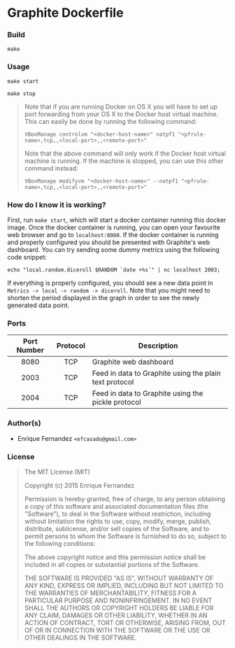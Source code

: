 Graphite Dockerfile
===================


### Build

```
make
```


### Usage

```
make start
```

```
make stop
```

> Note that if you are running Docker on OS X you will have to set up
> port forwarding from your OS X to the Docker host virtual machine.
> This can easily be done by running the following command:
>
> ```
> VBoxManage controlvm "<docker-host-name>" natpf1 "<pfrule-name>,tcp,,<local-port>,,<remote-port>"
> ```
>
> Note that the above command will only work if the Docker host
> virtual machine is running. If the machine is stopped, you can use
> this other command instead:
>
> ```
> VBoxManage modifyvm "<docker-host-name>" --natpf1 "<pfrule-name>,tcp,,<local-port>,,<remote-port>"
> ```


### How do I know it is working?

First, run `make start`, which will start a docker container running this
docker image. Once the docker container is running, you can open your
favourite web browser and go to `localhost:8080`. If the docker container
is running and properly configured you should be presented with Graphite's
web dashboard. You can try sending some dummy metrics using the following
code snippet:

```
echo "local.random.diceroll $RANDOM `date +%s`" | nc localhost 2003;
```

If everything is properly configured, you should see a new data point in
`Metrics -> local -> random -> diceroll`. Note that you might need
to shorten the period displayed in the graph in order to see the newly
generated data point.


### Ports

| Port Number | Protocol | Description                                                   |
|:-----------:|:--------:|---------------------------------------------------------------|
| 8080        | TCP      | Graphite web dashboard                                        |
| 2003        | TCP      | Feed in data to Graphite using the plain text protocol        |
| 2004        | TCP      | Feed in data to Graphite using the pickle protocol            |


### Author(s)

- Enrique Fernandez `<efcasado@gmail.com>`


### License

> The MIT License (MIT)
>
> Copyright (c) 2015 Enrique Fernandez
>
> Permission is hereby granted, free of charge, to any person obtaining a copy
> of this software and associated documentation files (the "Software"), to deal
> in the Software without restriction, including without limitation the rights
> to use, copy, modify, merge, publish, distribute, sublicense, and/or sell
> copies of the Software, and to permit persons to whom the Software is
> furnished to do so, subject to the following conditions:
>
> The above copyright notice and this permission notice shall be included in
> all copies or substantial portions of the Software.
>
> THE SOFTWARE IS PROVIDED "AS IS", WITHOUT WARRANTY OF ANY KIND, EXPRESS OR
> IMPLIED, INCLUDING BUT NOT LIMITED TO THE WARRANTIES OF MERCHANTABILITY,
> FITNESS FOR A PARTICULAR PURPOSE AND NONINFRINGEMENT. IN NO EVENT SHALL THE
> AUTHORS OR COPYRIGHT HOLDERS BE LIABLE FOR ANY CLAIM, DAMAGES OR OTHER
> LIABILITY, WHETHER IN AN ACTION OF CONTRACT, TORT OR OTHERWISE, ARISING FROM,
> OUT OF OR IN CONNECTION WITH THE SOFTWARE OR THE USE OR OTHER DEALINGS IN
> THE SOFTWARE.